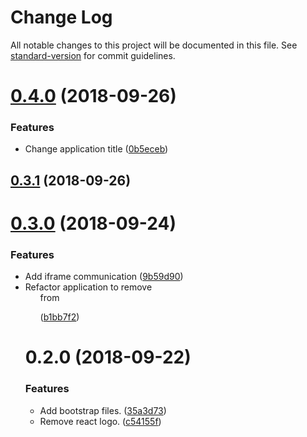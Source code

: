 # Change Log

All notable changes to this project will be documented in this file. See [standard-version](https://github.com/conventional-changelog/standard-version) for commit guidelines.

<a name="0.4.0"></a>
# [0.4.0](https://github.com/tiagoinacio/react-gmail-snippets/compare/v0.3.1...v0.4.0) (2018-09-26)


### Features

* Change application title ([0b5eceb](https://github.com/tiagoinacio/react-gmail-snippets/commit/0b5eceb))



<a name="0.3.1"></a>
## [0.3.1](https://github.com/tiagoinacio/react-gmail-snippets/compare/v0.3.0...v0.3.1) (2018-09-26)



<a name="0.3.0"></a>
# [0.3.0](https://github.com/tiagoinacio/react-gmail-snippets/compare/v0.2.0...v0.3.0) (2018-09-24)


### Features

* Add iframe communication ([9b59d90](https://github.com/tiagoinacio/react-gmail-snippets/commit/9b59d90))
* Refactor application to remove <ul> from <p> ([b1bb7f2](https://github.com/tiagoinacio/react-gmail-snippets/commit/b1bb7f2))



<a name="0.2.0"></a>
# 0.2.0 (2018-09-22)


### Features

* Add bootstrap files. ([35a3d73](https://github.com/tiagoinacio/email-snippets/commit/35a3d73))
* Remove react logo. ([c54155f](https://github.com/tiagoinacio/email-snippets/commit/c54155f))
